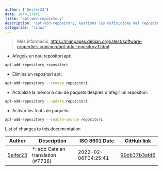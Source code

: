 ```yaml
---
author: ['Seifer23']
date: 1644117941
title: "apt-add-repository"
description: "apt-add-repository, Gestiona les definicions del repositori apt."
categories: "linux"
---
```

> Més informació: <https://manpages.debian.org/latest/software-properties-common/apt-add-repository.1.html>.

- Afegeix un nou repositori apt:

```bash
apt-add-repository repositori
```

- Elimina un repositori apt:

```bash
apt-add-repository --remove repositori
```

- Actualiza la memoria cau de paquets després d'afegir un repositori:

```bash
apt-add-repository --update repositori
```

- Activar les fonts de paquets:

```bash
apt-add-repository --enable-source repositori
```
List of changes to this documentation


Author | Description | ISO 8601 Date | GitHub link
------|-----|-----|-----
[Seifer23](mailto:48915360+Seifer23@users.noreply.github.com) | *: add Catalan translation (#7736) | 2022-02-06T04:25:41 | [99db37b3afd6](https://github.com/tldr-pages/tldr/commit/99db37b3afd6dba836a6d94e4688601fdb3bac98)


